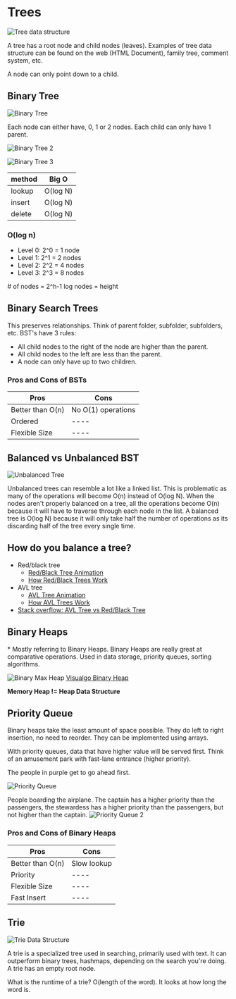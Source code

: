 # Trees

![Tree data structure](./trees.png)

A tree has a root node and child nodes (leaves). Examples of tree data structure can be found on the web (HTML Document), family tree, comment system, etc.

A node can only point down to a child.

## Binary Tree

![Binary Tree](./BinaryTree.png)

Each node can either have, 0, 1 or 2 nodes. Each child can only have 1 parent.

![Binary Tree 2](./BinaryTree2.png)

![Binary Tree 3](./BinaryTree3.png)

| method | Big O    |
| ------ | -------- |
| lookup | O(log N) |
| insert | O(log N) |
| delete | O(log N) |

### O(log n)

- Level 0: 2^0 = 1 node
- Level 1: 2^1 = 2 nodes
- Level 2: 2^2 = 4 nodes
- Level 3: 2^3 = 8 nodes

\# of nodes = 2^h-1
log nodes = height

## Binary Search Trees

This preserves relationships. Think of parent folder, subfolder, subfolders, etc. BST's have 3 rules:

- All child nodes to the right of the node are higher than the parent.
- All child nodes to the left are less than the parent.
- A node can only have up to two children.

### Pros and Cons of BSTs

| Pros             | Cons               |
| ---------------- | ------------------ |
| Better than O(n) | No O(1) operations |
| Ordered          | ----               |
| Flexible Size    | ----               |

## Balanced vs Unbalanced BST

![Unbalanced Tree](./UnbalancedTree.png)

Unbalanced trees can resemble a lot like a linked list. This is problematic as many of the operations will become O(n) instead of O(log N). When the nodes aren't properly balanced on a tree, all the operations become O(n) because it will have to traverse through each node in the list. A balanced tree is O(log N) because it will only take half the number of operations as its discarding half of the tree every single time.

## How do you balance a tree?

- Red/black tree
  - [Red/Black Tree Animation](https://www.cs.usfca.edu/~galles/visualization/RedBlack.html)
  - [How Red/Black Trees Work](https://medium.com/basecs/painting-nodes-black-with-red-black-trees-60eacb2be9a5)
- AVL tree
  - [AVL Tree Animation](https://www.cs.usfca.edu/~galles/visualization/AVLtree.html)
  - [How AVL Trees Work](https://medium.com/basecs/the-little-avl-tree-that-could-86a3cae410c7)
- [Stack overflow: AVL Tree vs Red/Black Tree](https://stackoverflow.com/questions/13852870/red-black-tree-over-avl-tree)

## Binary Heaps

\* Mostly referring to Binary Heaps. Binary Heaps are really great at comparative operations. Used in data storage, priority queues, sorting algorithms.

![Binary Max Heap](./BinaryMaxHeap.png)
[Visualgo Binary Heap](https://visualgo.net/en/heap?slide=1)

**Memory Heap != Heap Data Structure**

## Priority Queue

Binary heaps take the least amount of space possible. They do left to right insertion, no need to reorder. They can be implemented using arrays.

With priority queues, data that have higher value will be served first. Think of an amusement park with fast-lane entrance (higher priority).

The people in purple get to go ahead first.

![Priority Queue](./PriorityQueue.png)

People boarding the airplane. The captain has a higher priority than the passengers, the stewardess has a higher priority than the passengers, but not higher than the captain.
![Priority Queue 2](./PriorityQueue2.png)

### Pros and Cons of Binary Heaps

| Pros             | Cons        |
| ---------------- | ----------- |
| Better than O(n) | Slow lookup |
| Priority         | ----        |
| Flexible Size    | ----        |
| Fast Insert      | ----        |

## Trie

![Trie Data Structure](./Trie.png)

A trie is a specialized tree used in searching, primarily used with text.  It can outperform binary trees, hashmaps, depending on the search you're doing.  A trie has an empty root node.

What is the runtime of a trie?  O(length of the word).  It looks at how long the word is.